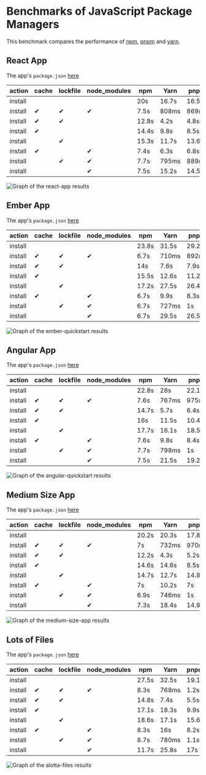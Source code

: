 # Benchmarks of JavaScript Package Managers

This benchmark compares the performance of [npm](https://github.com/npm/cli), [pnpm](https://github.com/pnpm/pnpm) and [yarn](https://github.com/yarnpkg/yarn).

## React App

The app's `package.json` [here](./fixtures/react-app/package.json)

| action  | cache | lockfile | node_modules| npm | Yarn | pnpm |
| ---     | ---   | ---      | ---         | --- | --- | --- |
| install |       |          |             | 20s | 16.7s | 16.5s |
| install | ✔    | ✔        | ✔           | 7.5s | 808ms | 869ms |
| install | ✔    | ✔        |             | 12.8s | 4.2s | 4.8s |
| install | ✔    |          |             | 14.4s | 9.8s | 8.5s |
| install |      | ✔        |             | 15.3s | 11.7s | 13.6s |
| install | ✔    |          | ✔           | 7.4s | 6.3s | 6.8s |
| install |      | ✔        | ✔           | 7.7s | 795ms | 889ms |
| install |      |          | ✔           | 7.5s | 15.2s | 14.5s |

![Graph of the react-app results](./results/imgs/react-app.svg)

## Ember App

The app's `package.json` [here](./fixtures/ember-quickstart/package.json)

| action  | cache | lockfile | node_modules| npm | Yarn | pnpm |
| ---     | ---   | ---      | ---         | --- | --- | --- |
| install |       |          |             | 23.8s | 31.5s | 29.2s |
| install | ✔    | ✔        | ✔           | 6.7s | 710ms | 892ms |
| install | ✔    | ✔        |             | 14s | 7.6s | 7.9s |
| install | ✔    |          |             | 15.5s | 12.6s | 11.2s |
| install |      | ✔        |             | 17.2s | 27.5s | 26.4s |
| install | ✔    |          | ✔           | 6.7s | 9.9s | 8.3s |
| install |      | ✔        | ✔           | 6.7s | 727ms | 1s |
| install |      |          | ✔           | 6.7s | 29.5s | 26.5s |

![Graph of the ember-quickstart results](./results/imgs/ember-quickstart.svg)

## Angular App

The app's `package.json` [here](./fixtures/angular-quickstart/package.json)

| action  | cache | lockfile | node_modules| npm | Yarn | pnpm |
| ---     | ---   | ---      | ---         | --- | --- | --- |
| install |       |          |             | 22.8s | 28s | 22.1s |
| install | ✔    | ✔        | ✔           | 7.6s | 767ms | 975ms |
| install | ✔    | ✔        |             | 14.7s | 5.7s | 6.4s |
| install | ✔    |          |             | 16s | 11.5s | 10.4s |
| install |      | ✔        |             | 17.7s | 16.1s | 18.5s |
| install | ✔    |          | ✔           | 7.6s | 9.8s | 8.4s |
| install |      | ✔        | ✔           | 7.7s | 798ms | 1s |
| install |      |          | ✔           | 7.5s | 21.5s | 19.2s |

![Graph of the angular-quickstart results](./results/imgs/angular-quickstart.svg)

## Medium Size App

The app's `package.json` [here](./fixtures/medium-size-app/package.json)

| action  | cache | lockfile | node_modules| npm | Yarn | pnpm |
| ---     | ---   | ---      | ---         | --- | --- | --- |
| install |       |          |             | 20.2s | 20.3s | 17.8s |
| install | ✔    | ✔        | ✔           | 7s | 732ms | 970ms |
| install | ✔    | ✔        |             | 12.2s | 4.3s | 5.2s |
| install | ✔    |          |             | 14.6s | 14.6s | 8.5s |
| install |      | ✔        |             | 14.7s | 12.7s | 14.8s |
| install | ✔    |          | ✔           | 7s | 10.2s | 7s |
| install |      | ✔        | ✔           | 6.9s | 746ms | 1s |
| install |      |          | ✔           | 7.3s | 18.4s | 14.9s |

![Graph of the medium-size-app results](./results/imgs/medium-size-app.svg)

## Lots of Files

The app's `package.json` [here](./fixtures/alotta-files/package.json)

| action  | cache | lockfile | node_modules| npm | Yarn | pnpm |
| ---     | ---   | ---      | ---         | --- | --- | --- |
| install |       |          |             | 27.5s | 32.5s | 19.1s |
| install | ✔    | ✔        | ✔           | 8.3s | 768ms | 1.2s |
| install | ✔    | ✔        |             | 14.8s | 7.4s | 5.5s |
| install | ✔    |          |             | 17.1s | 18.3s | 9.9s |
| install |      | ✔        |             | 18.6s | 17.1s | 15.6s |
| install | ✔    |          | ✔           | 8.3s | 16s | 8.2s |
| install |      | ✔        | ✔           | 8.7s | 780ms | 1.1s |
| install |      |          | ✔           | 11.7s | 25.8s | 17s |

![Graph of the alotta-files results](./results/imgs/alotta-files.svg)